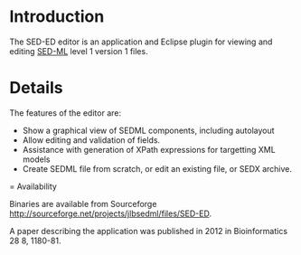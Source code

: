 # Introduction #

The SED-ED editor is an application and Eclipse plugin for viewing and editing [SED-ML](http://sedml.org)  level 1 version 1 files.


# Details #

The features of the editor are:

  * Show a graphical view of SEDML components, including autolayout
  * Allow editing and validation of fields.
  * Assistance with generation of XPath expressions for targetting XML models
  * Create SEDML file from scratch, or edit an existing file, or SEDX archive.

= Availability

Binaries are available from Sourceforge http://sourceforge.net/projects/jlbsedml/files/SED-ED.

A paper describing the application was published in 2012 in Bioinformatics 28 8, 1180-81.
